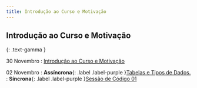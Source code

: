```yaml
---
title: Introdução ao Curso e Motivação
---
```


## Introdução ao Curso e Motivação
{: .text-gamma }

30 Novembro
: [Introdução ao Curso e Motivação](#)

02 Novembro
: **Assíncrona**{: .label .label-purple }[Tabelas e Tipos de Dados.](#)
  : **Síncrona**{: .label .label-purple }[Sessão de Código 01](#)
